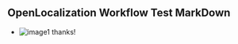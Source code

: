 ## OpenLocalization Workflow Test MarkDown
* ![image1](.\c557ab98-a959-4f22-8ba9-40f2c1254efa.PNG) 
thanks!